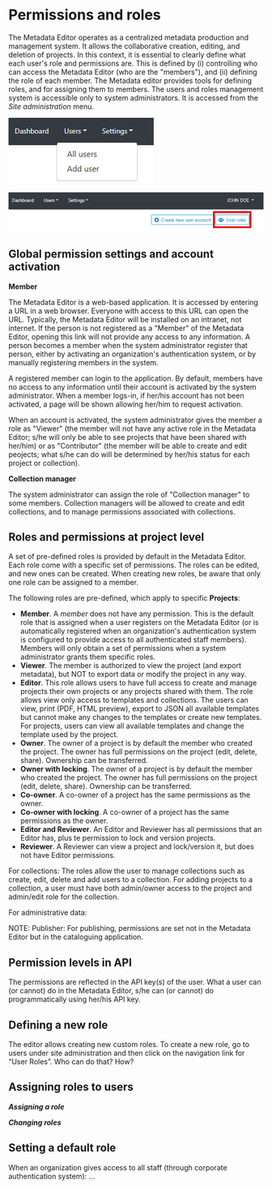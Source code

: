# Permissions and roles

The Metadata Editor operates as a centralized metadata production and management system. It allows the collaborative creation, editing, and deletion of projects. In this context, it is essential to clearly define what each user's role and permissions are. This is defined by (i) controlling who can access the Metadata Editor (who are the "members"), and (ii) defining the role of each member. The Metadata editor provides tools for defining roles, and for assigning them to members. The users and roles management system is accessible only to system administrators. It is accessed from the *Site administration* menu.

![image](https://github.com/mah0001/metadata-editor-docs-v2/blob/main/img/ME_UG_v1-0-0_permission_users_menu_settings.png)

![image](https://github.com/mah0001/metadata-editor-docs-v2/blob/main/img/ME_UG_v1-0-0_permission_users_roles_button.png)

## Global permission settings and account activation

**Member**

The Metadata Editor is a web-based application. It is accessed by entering a URL in a web browser. Everyone with access to this URL can open the URL. Typically, the Metadata Editor will be installed on an intranet, not internet. If the person is not registered as a "Member" of the Metadata Editor, opening this link will not provide any access to any information. A person becomes a member when the system administrator register that person, either by activating an organization's authentication system, or by manually registering members in the system.   

A registered member can login to the application. By default, members have no access to any information until their account is activated by the system administrator. When a member logs-in, if her/his account has not been activated, a page will be shown allowing her/him to request activation.

When an account is activated, the system administrator gives the member a role as "Viewer" (the member will not have any active role in the Metadata Editor; s/he will only be able to see projects that have been shared with her/him) or as "Contributor" (the member will be able to create and edit peojects; what s/he can do will be determined by her/his status for each project or collection).

**Collection manager** 

The system administrator can assign the role of "Collection manager" to some members. Collection managers will be allowed to create and edit collections, and to manage permissions associated with collections.


## Roles and permissions at project level 

A set of pre-defined roles is provided by default in the Metadata Editor. Each role come with a specific set of permissions. The roles can be edited, and new ones can be created. When creating new roles, be aware that only one role can be assigned to a member.

The following roles are pre-defined, which apply to specific **Projects**:
- **Member**. A *member* does not have any permission. This is the default role that is assigned when a user registers on the Metadata Editor (or is automatically registered when an organization's authentication system is configured to provide access to all authenticated staff members). Members will only obtain a set of permissions when a system administrator grants them specific roles. 
- **Viewer**. The member is authorized to view the project (and export metadata), but NOT to export data or modify the project in any way. 
- **Editor**. This role allows users to have full access to create and manage projects their own projects or any projects shared with them. The role allows view only access to templates and collections. The users can view, print (PDF, HTML preview), export to JSON all available templates but cannot make any changes to the templates or create new templates. For projects, users can view all available templates and change the template used by the project. 
- **Owner**. The owner of a project is by default the member who created the project. The owner has full permissions on the project (edit, delete, share). Ownership can be transferred.
- **Owner with locking**. The owner of a project is by default the member who created the project. The owner has full permissions on the project (edit, delete, share). Ownership can be transferred.
- **Co-owner**. A co-owner of a project has the same permissions as the owner.
- **Co-owner with locking**. A co-owner of a project has the same permissions as the owner.
- **Editor and Reviewer**. An Editor and Reviewer has all permissions that an Editor has, plus te permission to lock and version projects.
- **Reviewer**. A Reviewer can view a project and lock/version it, but does not have Editor permissions.

For collections: The roles allow the user to manage collections such as create, edit, delete and add users to a collection. For adding projects to a collection, a user must have both admin/owner access to the project and admin/edit role for the collection. 

For administrative data:

NOTE: Publisher: For publishing, permissions are set not in the Metadata Editor but in the cataloguing application.


## Permission levels in API

The permissions are reflected in the API key(s) of the user. What a user can (or cannot) do in the Metadata Editor, s/he can (or cannot) do programmatically using her/his API key.


## Defining a new role

The editor allows creating new custom roles. To create a new role, go to users under site administration and then click on the navigation link for “User Roles”. 
Who can do that? How?


## Assigning roles to users

***Assigning a role***

***Changing roles***



## Setting a default role

When an organization gives access to all staff (through corporate authentication system): ...



